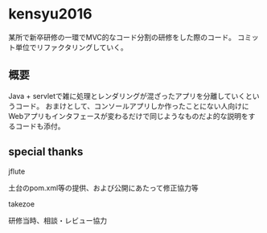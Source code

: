 # kensyu2016
某所で新卒研修の一環でMVC的なコード分割の研修をした際のコード。
コミット単位でリファクタリングしていく。

## 概要

Java + servletで雑に処理とレンダリングが混ざったアプリを分離していくというコード。
おまけとして、コンソールアプリしか作ったことにない人向けにWebアプリもインタフェースが変わるだけで同じようなものだよ的な説明をするコードも添付。

## special thanks

jflute

土台のpom.xml等の提供、および公開にあたって修正協力等

takezoe

研修当時、相談・レビュー協力
